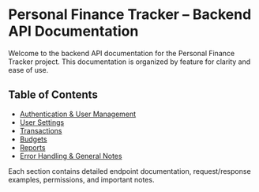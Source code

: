 # Personal Finance Tracker – Backend API Documentation

Welcome to the backend API documentation for the Personal Finance Tracker project. This documentation is organized by feature for clarity and ease of use.

## Table of Contents

- [Authentication & User Management](./authentication.md)
- [User Settings](./user_settings.md)
- [Transactions](./transactions.md)
- [Budgets](./budgets.md)
- [Reports](./reports.md)
- [Error Handling & General Notes](./general_notes.md)

Each section contains detailed endpoint documentation, request/response examples, permissions, and important notes. 